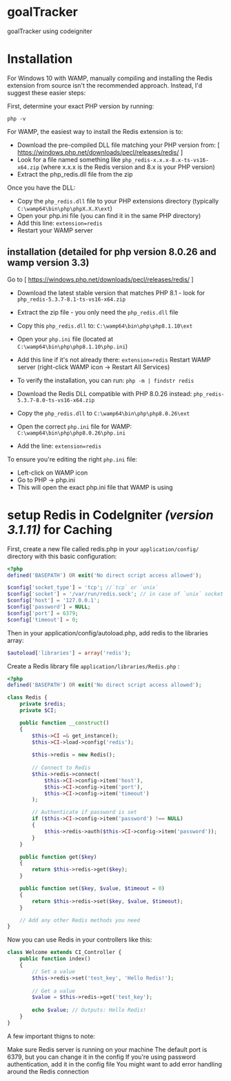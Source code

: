 # goalTracker
goalTracker using codeigniter
# Installation
For Windows 10 with WAMP, manually compiling and installing the Redis extension from source isn't the recommended approach. Instead, I'd suggest these easier steps:

First, determine your exact PHP version by running:

```php -v```

For WAMP, the easiest way to install the Redis extension is to:

- Download the pre-compiled DLL file matching your PHP version from: [ https://windows.php.net/downloads/pecl/releases/redis/ ]
- Look for a file named something like ```php_redis-x.x.x-8.x-ts-vs16-x64.zip``` (where x.x.x is the Redis version and 8.x is your PHP version)
- Extract the php_redis.dll file from the zip


Once you have the DLL:

- Copy the ```php_redis.dll``` file to your PHP extensions directory (typically ```C:\wamp64\bin\php\phpX.X.X\ext```)
- Open your php.ini file (you can find it in the same PHP directory)
- Add this line: ```extension=redis```
- Restart your WAMP server

## installation (detailed for php version 8.0.26 and wamp version 3.3)
Go to [ https://windows.php.net/downloads/pecl/releases/redis/ ]
- Download the latest stable version that matches PHP 8.1 - look for ```php_redis-5.3.7-8.1-ts-vs16-x64.zip```
- Extract the zip file - you only need the ```php_redis.dll``` file
- Copy this ```php_redis.dll``` to: ```C:\wamp64\bin\php\php8.1.10\ext```
- Open your ```php.ini``` file (located at ```C:\wamp64\bin\php\php8.1.10\php.ini```)
- Add this line if it's not already there: ```extension=redis```
Restart WAMP server (right-click WAMP icon → Restart All Services)

- To verify the installation, you can run:
```php -m | findstr redis```


- Download the Redis DLL compatible with PHP 8.0.26 instead: ```php_redis-5.3.7-8.0-ts-vs16-x64.zip```
- Copy the ```php_redis.dll``` to ```C:\wamp64\bin\php\php8.0.26\ext```
- Open the correct ```php.ini``` file for WAMP: ```C:\wamp64\bin\php\php8.0.26\php.ini```
- Add the line: ```extension=redis```

To ensure you're editing the right ```php.ini``` file:

- Left-click on WAMP icon
- Go to PHP → php.ini
- This will open the exact php.ini file that WAMP is using

# setup Redis in CodeIgniter *(version 3.1.11)* for Caching



First, create a new file called redis.php in your ```application/config/``` directory with this basic configuration:

```php
<?php
defined('BASEPATH') OR exit('No direct script access allowed');

$config['socket_type'] = 'tcp'; //`tcp` or `unix`
$config['socket'] = '/var/run/redis.sock'; // in case of `unix` socket type
$config['host'] = '127.0.0.1';
$config['password'] = NULL;
$config['port'] = 6379;
$config['timeout'] = 0;
```
Then in your application/config/autoload.php, add redis to the libraries array:

```php
$autoload['libraries'] = array('redis');
```
Create a Redis library file ```application/libraries/Redis.php``` :

```php
<?php
defined('BASEPATH') OR exit('No direct script access allowed');

class Redis {
    private $redis;
    private $CI;

    public function __construct()
    {
        $this->CI =& get_instance();
        $this->CI->load->config('redis');
        
        $this->redis = new Redis();
        
        // Connect to Redis
        $this->redis->connect(
            $this->CI->config->item('host'),
            $this->CI->config->item('port'),
            $this->CI->config->item('timeout')
        );

        // Authenticate if password is set
        if ($this->CI->config->item('password') !== NULL)
        {
            $this->redis->auth($this->CI->config->item('password'));
        }
    }

    public function get($key)
    {
        return $this->redis->get($key);
    }

    public function set($key, $value, $timeout = 0)
    {
        return $this->redis->set($key, $value, $timeout);
    }

    // Add any other Redis methods you need
}
```
Now you can use Redis in your controllers like this:

```php 
class Welcome extends CI_Controller {
    public function index()
    {
        // Set a value
        $this->redis->set('test_key', 'Hello Redis!');
        
        // Get a value
        $value = $this->redis->get('test_key');
        
        echo $value; // Outputs: Hello Redis!
    }
}
```
A few important thigns to note:

Make sure Redis server is running on your machine
The default port is 6379, but you can change it in the config
If you're using password authentication, add it in the config file
You might want to add error handling around the Redis connection
